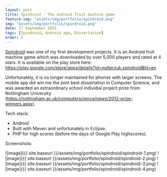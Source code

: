 ```yaml
---
layout: post
title: Spindroid - The android fruit machine game
feature-img: "assets/img/portfolio/spindroid.png"
img: "assets/img/portfolio/spindroid.png"
date: 27 September 2015
tags: [Spindroid, Android app, Dissertation]
order: 5
---
```


[Spindroid](https://play.google.com/store/apps/details?id=nutterzuk.spindroid&hl=en) was one of my first development projects. It is an Android fruit machine game which was downloaded by over 5,000 players and rated at 4 stars. It is available on the play store here:
https://play.google.com/store/apps/details?id=nutterzuk.spindroid&hl=en

Unfortunately, it is no longer maintained for phones with larger screens. The mobile app did win me the joint best dissertation in Computer Science, and was awarded an extraordinary school individial project prize from Nottingham University (https://nottingham.ac.uk/computerscience/news/2012-prize-winners.aspx).

Tech stack:
- Android
- Built with Maven and unfortunately in Eclipse.
- PHP for high scores (before the days of Google Play highscores).

Screenshots:

![image]({{ site.baseurl }}/assets/img/portfolio/spindroid/spindroid-1.png)
![image]({{ site.baseurl }}/assets/img/portfolio/spindroid/spindroid-2.png)
![image]({{ site.baseurl }}/assets/img/portfolio/spindroid/spindroid-3.png)
![image]({{ site.baseurl }}/assets/img/portfolio/spindroid/spindroid-4.png)


